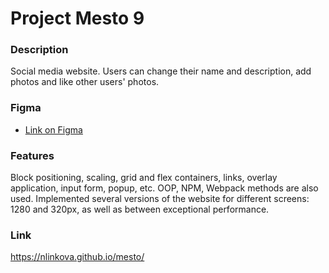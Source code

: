 # Project Mesto 9

### Description

Social media website. Users can change their name and description, add photos and like other users' photos.

### Figma

- [Link on Figma](https://www.figma.com/file/bjyvbKKJN2naO0ucURl2Z0/JavaScript.-Sprint-5?node-id=0%3A1)

### Features

Block positioning, scaling, grid and flex containers, links, overlay application, input form, popup, etc. OOP, NPM, Webpack methods are also used. Implemented several versions of the website for different screens: 1280 and 320px, as well as between exceptional performance.

### Link

https://nlinkova.github.io/mesto/
